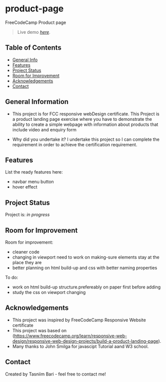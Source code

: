 # product-page
FreeCodeCamp Product page 
> Live demo [_here_](https://www.example.com). <!-- If you have the project hosted somewhere, include the link here. -->

## Table of Contents
* [General Info](#general-information)
* [Features](#features)
* [Project Status](#project-status)
* [Room for Improvement](#room-for-improvement)
* [Acknowledgements](#acknowledgements)
* [Contact](#contact)


## General Information
- This project is for FCC responsive webDesign certificate. This Project is a product landing page exercise where you have to demonstrate the ability to create a simple webpage with information about products that include video and enquiry form 

- Why did you undertake it?
I undertake this project so I can complete the requirement in order to achieve the certification requirement.




## Features
List the ready features here:
- navbar menu button
- hover effect


## Project Status
Project is: _in progress_ 


## Room for Improvement

Room for improvement:
- cleaner code
- changing in viewport need to work on making-sure elements stay at the place they are
- better planning on html build-up and css with better naming properties

To do:
- work on html build-up structure.prefereably on paper first before adding
- study the css on viewport changing


## Acknowledgements

- This project was inspired by FreeCodeCamp Responsive Website certificate
- This project was based on (https://www.freecodecamp.org/learn/responsive-web-design/responsive-web-design-projects/build-a-product-landing-page).
- Many thanks to John Smilga for javascipt Tutorial aand W3 school.


## Contact
Created by Tasniim Bari - feel free to contact me!


